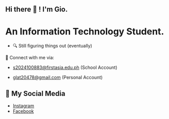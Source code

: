 ## Hi there 👋 ! I'm Gio.
# An Information Technology Student.
- 🔍 Still figuring things out (eventually)

📧 Connect with me via: 
- [s2024100883@firstasia.edu.ph](mailto:s2024100883@firstasia.edu.ph) (School Account)

- [glat20478@gmail.com](mailto:glat20478@gmail.com) (Personal Account)


## 📱 My Social Media 
- [Instagram](https://instagram.com/iorustic)
- [Facebook](https://facebook.com/gioangelo.lat) 
<!--
**luxmoncoeur/luxmoncoeur** is a ✨ _special_ ✨ repository because its `README.md` (this file) appears on your GitHub profile.

Here are some ideas to get you started:

- 🔭 I’m currently working on ...
- 🌱 I’m currently learning ...
- 👯 I’m looking to collaborate on ...
- 🤔 I’m looking for help with ...
- 💬 Ask me about ...
- 📫 How to reach me: ...
- 😄 Pronouns: ...
- ⚡ Fun fact: ...
-->
